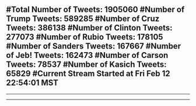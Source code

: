 #Total Number of Tweets: 1905060 
#Number of Trump Tweets: 589285
#Number of Cruz Tweets: 386138
#Number of Clinton Tweets: 277073
#Number of Rubio Tweets: 178105
#Number of Sanders Tweets: 167667
#Number of Jeb! Tweets: 162473
#Number of Carson Tweets: 78537
#Number of Kasich Tweets: 65829
#Current Stream Started at Fri Feb 12 22:54:01 MST
---
---
---
